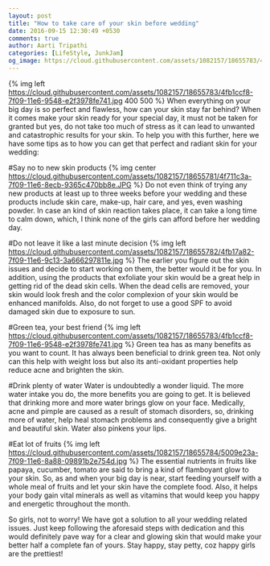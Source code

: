 ```yaml
---
layout: post
title: "How to take care of your skin before wedding"
date: 2016-09-15 12:30:49 +0530
comments: true
author: Aarti Tripathi
categories: [LifeStyle, JunkJam]
og_image: https://cloud.githubusercontent.com/assets/1082157/18655783/4fb1ccf8-7f09-11e6-9548-e2f3978fe741.jpg
---
```


{% img left https://cloud.githubusercontent.com/assets/1082157/18655783/4fb1ccf8-7f09-11e6-9548-e2f3978fe741.jpg 400 500 %}
When everything on your big day is so perfect and flawless, how can your skin stay far behind? When it comes make your skin ready for your special day, it must not be taken for granted but yes, do not take too much of stress as it can lead to unwanted and catastrophic results for your skin. To help you with this further, here we have some tips as to how you can get that perfect and radiant skin for your wedding:
<!-- more -->

#Say no to new skin products
{% img center https://cloud.githubusercontent.com/assets/1082157/18655781/4f711c3a-7f09-11e6-8ecb-9365c470bb8e.JPG %}
Do not even think of trying any new products at least up to three weeks before your wedding and these products include skin care, make-up, hair care, and yes, even washing powder. In case an kind of skin reaction takes place, it can take a long time to calm down, which, I think none of the girls can afford before her wedding day.

#Do not leave it like a last minute decision
{% img left https://cloud.githubusercontent.com/assets/1082157/18655782/4fb17a82-7f09-11e6-9c13-3a666297811e.jpg %}
The earlier you figure out the skin issues and decide to start working on them, the better would it be for you. In addition, using the products that exfoliate your skin would be a great help in getting rid of the dead skin cells. When the dead cells are removed, your skin would look fresh and the color complexion of your skin would be enhanced manifolds. Also, do not forget to use a good SPF to avoid damaged skin due to exposure to sun.

#Green tea, your best friend
{% img left https://cloud.githubusercontent.com/assets/1082157/18655783/4fb1ccf8-7f09-11e6-9548-e2f3978fe741.jpg %}
Green tea has as many benefits as you want to count. It has always been beneficial to drink green tea. Not only can this help with weight loss but also its anti-oxidant properties help reduce acne and brighten the skin.

#Drink plenty of water
Water is undoubtedly a wonder liquid. The more water intake you do, the more benefits you are going to get. It is believed that drinking more and more water brings glow on your face. Medically, acne and pimple are caused as a result of stomach disorders, so, drinking more of water, help heal stomach problems and consequently give a bright and beautiful skin. Water also pinkens your lips. 

#Eat lot of fruits
{% img left https://cloud.githubusercontent.com/assets/1082157/18655784/5009e23a-7f09-11e6-8a88-09891b2e754d.jpg %}
The essential nutrients in fruits like papaya, cucumber, tomato are said to bring a kind of flamboyant glow to your skin. So, as and when your big day is near, start feeding yourself with a whole meal of fruits and let your skin have the complete food. Also, it helps your body gain vital minerals as well as vitamins that would keep you happy and energetic throughout the month. 

So girls, not to worry! We have got a solution to all your wedding related issues. Just keep following the aforesaid steps with dedication and this would definitely pave way for a clear and glowing skin that would make your better half a complete fan of yours. Stay happy, stay petty, coz happy girls are the prettiest! 
